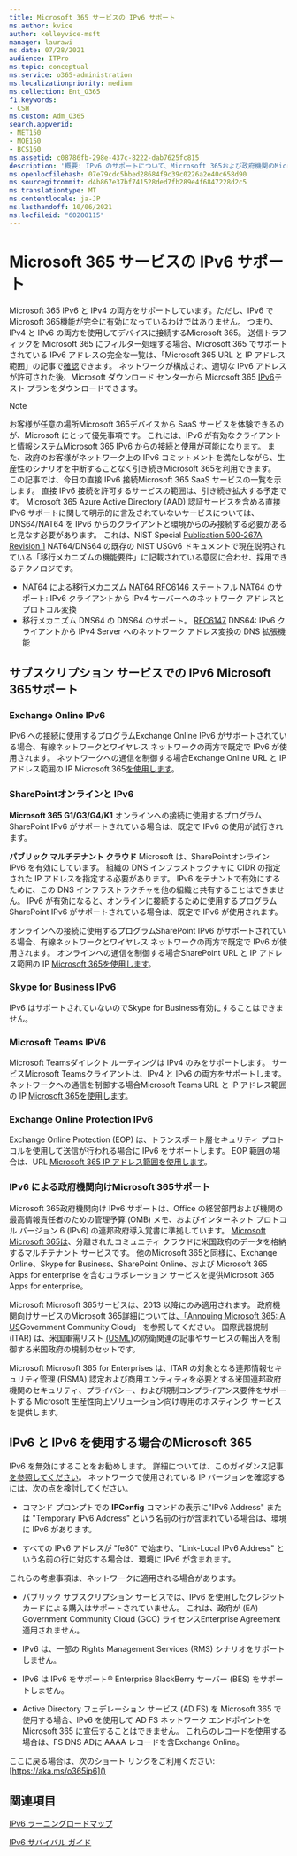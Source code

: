 ```yaml
---
title: Microsoft 365 サービスの IPv6 サポート
ms.author: kvice
author: kelleyvice-msft
manager: laurawi
ms.date: 07/28/2021
audience: ITPro
ms.topic: conceptual
ms.service: o365-administration
ms.localizationpriority: medium
ms.collection: Ent_O365
f1.keywords:
- CSH
ms.custom: Adm_O365
search.appverid:
- MET150
- MOE150
- BCS160
ms.assetid: c08786fb-298e-437c-8222-dab7625fc815
description: '概要: IPv6 のサポートについて、Microsoft 365および政府機関のMicrosoft 365説明します。'
ms.openlocfilehash: 07e79cdc5bbed28684f9c39c0226a2e40c658d90
ms.sourcegitcommit: d4b867e37bf741528ded7fb289e4f6847228d2c5
ms.translationtype: MT
ms.contentlocale: ja-JP
ms.lasthandoff: 10/06/2021
ms.locfileid: "60200115"
---
```

# <a name="ipv6-support-in-microsoft-365-services"></a>Microsoft 365 サービスの IPv6 サポート

Microsoft 365 IPv6 と IPv4 の両方をサポートしています。ただし、IPv6 でMicrosoft 365機能が完全に有効になっているわけではありません。 つまり、IPv4 と IPv6 の両方を使用してデバイスに接続するMicrosoft 365。 送信トラフィックを Microsoft 365 にフィルター処理する場合、Microsoft 365 でサポートされている IPv6 アドレスの完全な一覧は、「Microsoft 365 URL と IP アドレス範囲」の記事で[確認](urls-and-ip-address-ranges.md)できます。 ネットワークが構成され、適切な IPv6 アドレスが許可された後、Microsoft ダウンロード センターから Microsoft 365 [IPv6](https://go.microsoft.com/fwlink/?LinkId=293447)テスト プランをダウンロードできます。

> [!NOTE]
> お客様が任意の場所Microsoft 365デバイスから SaaS サービスを体験できるのが、Microsoft にとって優先事項です。 これには、IPv6 が有効なクライアントと情報システムMicrosoft 365 IPv6 からの接続と使用が可能になります。 また、政府のお客様がネットワーク上の IPv6 コミットメントを満たしながら、生産性のシナリオを中断することなく引き続きMicrosoft 365を利用できます。  
> この記事では、今日の直接 IPv6 接続Microsoft 365 SaaS サービスの一覧を示します。 直接 IPv6 接続を許可するサービスの範囲は、引き続き拡大する予定です。 Microsoft 365 Azure Active Directory (AAD) 認証サービスを含める直接 IPv6 サポートに関して明示的に言及されていないサービスについては、DNS64/NAT64 を IPv6 からのクライアントと環境からのみ接続する必要があると見なす必要があります。  これは、NIST Special [Publication 500-267A Revision 1](https://nvlpubs.nist.gov/nistpubs/specialpublications/NIST.SP.500-267Ar1.pdf) NAT64/DNS64 の既存の NIST USGv6 ドキュメントで現在説明されている「移行メカニズムの機能要件」に記載されている意図に合わせ、採用できるテクノロジです。
> - NAT64 による移行メカニズム [NAT64 RFC6146](https://datatracker.ietf.org/doc/html/rfc6146) ステートフル NAT64 のサポート: IPv6 クライアントから IPv4 サーバーへのネットワーク アドレスとプロトコル変換
> - 移行メカニズム DNS64 の DNS64 のサポート。 [RFC6147](https://datatracker.ietf.org/doc/html/rfc6147) DNS64: IPv6 クライアントから IPv4 Server へのネットワーク アドレス変換の DNS 拡張機能

  
## <a name="ipv6-support-in-microsoft-365-subscription-service"></a>サブスクリプション サービスでの IPv6 Microsoft 365サポート

### <a name="exchange-online-and-ipv6"></a>Exchange Online IPv6

IPv6 への接続に使用するプログラムExchange Online IPv6 がサポートされている場合、有線ネットワークとワイヤレス ネットワークの両方で既定で IPv6 が使用されます。 ネットワークへの通信を制御する場合Exchange Online URL と IP アドレス範囲の IP Microsoft 365[を使用します](urls-and-ip-address-ranges.md)。
  
### <a name="sharepoint-online-and-ipv6"></a>SharePointオンラインと IPv6

 **Microsoft 365 G1/G3/G4/K1** オンラインへの接続に使用するプログラムSharePoint IPv6 がサポートされている場合は、既定で IPv6 の使用が試行されます。
  
 **パブリック マルチテナント クラウド** Microsoft は、SharePointオンライン IPv6 を有効にしています。 組織の DNS インフラストラクチャに CIDR の指定された IP アドレスを指定する必要があります。 IPv6 をテナントで有効にするために、この DNS インフラストラクチャを他の組織と共有することはできません。 IPv6 が有効になると、オンラインに接続するために使用するプログラムSharePoint IPv6 がサポートされている場合は、既定で IPv6 が使用されます。
  
オンラインへの接続に使用するプログラムSharePoint IPv6 がサポートされている場合、有線ネットワークとワイヤレス ネットワークの両方で既定で IPv6 が使用されます。 オンラインへの通信を制御する場合SharePoint URL と IP アドレス範囲の IP [Microsoft 365を使用します](urls-and-ip-address-ranges.md)。
  
 
  
### <a name="skype-for-business-and-ipv6"></a>Skype for Business IPv6

IPv6 はサポートされていないのでSkype for Business有効にすることはできません。

### <a name="microsoft-teams-and-ipv6"></a>Microsoft Teams IPV6

Microsoft Teamsダイレクト ルーティングは IPv4 のみをサポートします。 サービスMicrosoft Teamsクライアントは、IPv4 と IPv6 の両方をサポートします。 ネットワークへの通信を制御する場合Microsoft Teams URL と IP アドレス範囲の IP [Microsoft 365を使用します](urls-and-ip-address-ranges.md)。
  
### <a name="exchange-online-protection-and-ipv6"></a>Exchange Online Protection IPv6

Exchange Online Protection (EOP) は、トランスポート層セキュリティ プロトコルを使用して送信が行われる場合に IPv6 をサポートします。 EOP 範囲の場合は、URL [Microsoft 365 IP アドレス範囲を使用します](urls-and-ip-address-ranges.md)。
  
### <a name="ipv6-support-for-microsoft-365-government-offerings"></a>IPv6 による政府機関向けMicrosoft 365サポート

Microsoft 365政府機関向け IPv6 サポートは、Office の経営部門および機関の最高情報責任者のための管理予算 (OMB) メモ、およびインターネット プロトコル バージョン 6 (IPv6) の連邦政府導入覚書に準拠しています。 [Microsoft Microsoft 365は](https://go.microsoft.com/fwlink/p/?LinkId=325414)、分離されたコミュニティ クラウドに米国政府のデータを格納するマルチテナント サービスです。 他のMicrosoft 365と同様に、Exchange Online、Skype for Business、SharePoint Online、および Microsoft 365 Apps for enterprise を含むコラボレーション サービスを提供Microsoft 365 Apps for enterprise。 

Microsoft Microsoft 365サービスは、2013 以降にのみ適用されます。 政府機関向けサービスのMicrosoft 365詳細については[、「Annouing Microsoft 365: A US](https://go.microsoft.com/fwlink/p/?LinkId=325414)Government Community Cloud」 を参照してください。 国際武器規制 (ITAR) は、米国軍需リスト [(USML)](https://go.microsoft.com/fwlink/p/?LinkId=325415)の防衛関連の記事やサービスの輸出入を制御する米国政府の規制のセットです。 

Microsoft Microsoft 365 for Enterprises は、ITAR の対象となる連邦情報セキュリティ管理 (FISMA) 認定および商用エンティティを必要とする米国連邦政府機関のセキュリティ、プライバシー、および規制コンプライアンス要件をサポートする Microsoft 生産性向上ソリューション向け専用のホスティング サービスを提供します。
  
## <a name="things-to-consider-when-using-ipv6-and-microsoft-365"></a>IPv6 と IPv6 を使用する場合のMicrosoft 365

IPv6 を無効にすることをお勧めします。 詳細については、このガイダンス記事 [を参照してください](https://support.microsoft.com/help/929852/guidance-for-configuring-ipv6-in-windows-for-advanced-users)。 ネットワークで使用されている IP バージョンを確認するには、次の点を検討してください。
  
- コマンド プロンプトでの **IPConfig** コマンドの表示に"IPv6 Address" または "Temporary IPv6 Address" という名前の行が含まれている場合は、環境に IPv6 があります。

- すべての IPv6 アドレスが "fe80" で始まり、"Link-Local IPv6 Address" という名前の行に対応する場合は、環境に IPv6 が含まれます。

これらの考慮事項は、ネットワークに適用される場合があります。
  
- パブリック サブスクリプション サービスでは、IPv6 を使用したクレジット カードによる購入はサポートされていません。 これは、政府が (EA) Government Community Cloud (GCC) ライセンスEnterprise Agreement適用されません。

- IPv6 は、一部の Rights Management Services (RMS) シナリオをサポートしません。

- IPv6 は IPv6 をサポート® Enterprise BlackBerry サーバー (BES) をサポートしません。

- Active Directory フェデレーション サービス (AD FS) を Microsoft 365 で使用する場合、IPv6 を使用して AD FS ネットワーク エンドポイントを Microsoft 365 に宣伝することはできません。 これらのレコードを使用する場合は、FS DNS ADに AAAA レコードを含Exchange Online。 

ここに戻る場合は、次のショート リンクをご利用ください: [https://aka.ms/o365ip6]()

## <a name="see-also"></a>関連項目

[IPv6 ラーニングロードマップ](/previous-versions/windows/it-pro/windows-server-2008-R2-and-2008/gg250710(v%3dws.10))
  
[IPv6 サバイバル ガイド](https://social.technet.microsoft.com/wiki/contents/articles/1728.ipv6-survival-guide.aspx)
